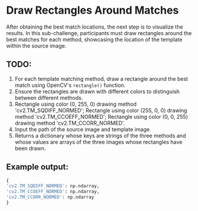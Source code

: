 # Draw Rectangles Around Matches

After obtaining the best match locations, the next step is to visualize the results. In this sub-challenge, participants must draw rectangles around the best matches for each method, showcasing the location of the template within the source image.

## TODO:

1. For each template matching method, draw a rectangle around the best match using OpenCV's `rectangle()` function.
2. Ensure the rectangles are drawn with different colors to distinguish between different methods.
3. Rectangle using color (0, 255, 0) drawing method 'cv2.TM_SQDIFF_NORMED'; Rectangle using color (255, 0, 0) drawing method 'cv2.TM_CCOEFF_NORMED'; Rectangle using color (0, 0, 255) drawing method 'cv2.TM_CCORR_NORMED'.
4. Input the path of the source image and template image.
5. Returns a dictionary whose keys are strings of the three methods and whose values are arrays of the three images whose rectangles have been drawn.

## Example output:
```python
{
'cv2.TM_SQDIFF_NORMED': np.ndarray,
'cv2.TM_CCOEFF_NORMED': np.ndarray,
'cv2.TM_CCORR_NORMED': np.ndarray
}
```
